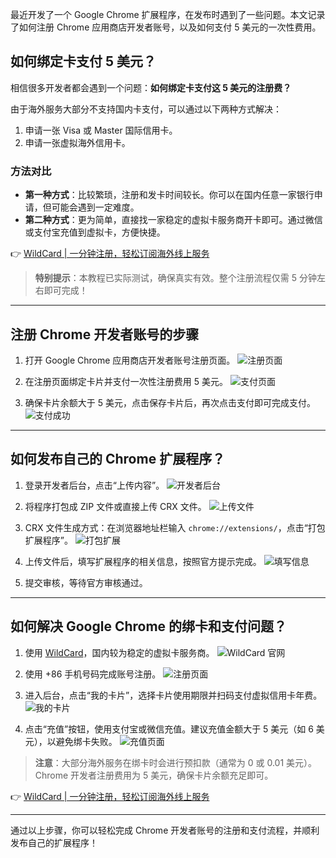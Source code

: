 最近开发了一个 Google Chrome 扩展程序，在发布时遇到了一些问题。本文记录了如何注册 Chrome 应用商店开发者账号，以及如何支付 5 美元的一次性费用。

## 如何绑定卡支付 5 美元？

相信很多开发者都会遇到一个问题：**如何绑定卡支付这 5 美元的注册费？**

由于海外服务大部分不支持国内卡支付，可以通过以下两种方式解决：

1. 申请一张 Visa 或 Master 国际信用卡。
2. 申请一张虚拟海外信用卡。

### 方法对比

- **第一种方式**：比较繁琐，注册和发卡时间较长。你可以在国内任意一家银行申请，但可能会遇到一定难度。
- **第二种方式**：更为简单，直接找一家稳定的虚拟卡服务商开卡即可。通过微信或支付宝充值到虚拟卡，方便快捷。

👉 [WildCard | 一分钟注册，轻松订阅海外线上服务](https://bit.ly/bewildcard)

> **特别提示**：本教程已实际测试，确保真实有效。整个注册流程仅需 5 分钟左右即可完成！

---

## 注册 Chrome 开发者账号的步骤

1. 打开 Google Chrome 应用商店开发者账号注册页面。
   ![注册页面](https://img.sechub.at/40cde1e34cf8c97aaae872c005ab0856d0018d36)

2. 在注册页面绑定卡片并支付一次性注册费用 5 美元。
   ![支付页面](https://img.sechub.at/b711314199bed49d2f2a186e512d1a6c179e23a4)

3. 确保卡片余额大于 5 美元，点击保存卡片后，再次点击支付即可完成支付。
   ![支付成功](https://img.sechub.at/12d3516430f67139940332514c5c0cb56611cdd2)

---

## 如何发布自己的 Chrome 扩展程序？

1. 登录开发者后台，点击“上传内容”。
   ![开发者后台](https://img.sechub.at/d6881bea83b82b69d7ec27eb8fe3c33dadf5129f)

2. 将程序打包成 ZIP 文件或直接上传 CRX 文件。
   ![上传文件](https://img.sechub.at/645c24dc92710a04aec27d6ae457c98675e71e88)

3. CRX 文件生成方式：在浏览器地址栏输入 `chrome://extensions/`，点击“打包扩展程序”。
   ![打包扩展](https://img.sechub.at/0888e85d1a54b0c9d28de01696456bbaf547ec8c)

4. 上传文件后，填写扩展程序的相关信息，按照官方提示完成。
   ![填写信息](https://img.sechub.at/e3a03ef3028af2054c3a5b4d1eeb3e6c163c8f93)

5. 提交审核，等待官方审核通过。

---

## 如何解决 Google Chrome 的绑卡和支付问题？

1. 使用 [WildCard](https://bit.ly/bewildcard)，国内较为稳定的虚拟卡服务商。
   ![WildCard 官网](https://img.sechub.at/60d6c74a01ba6aa07341122061f00ea7415b2e44)

2. 使用 +86 手机号码完成账号注册。
   ![注册页面](https://img.sechub.at/296803876420f5b7663edb5b3c7e083b18e44df9)

3. 进入后台，点击“我的卡片”，选择卡片使用期限并扫码支付虚拟信用卡年费。
   ![我的卡片](https://img.sechub.at/9089ef5d30ec0f060d358aa3d5e3f806acce2686)

4. 点击“充值”按钮，使用支付宝或微信充值。建议充值金额大于 5 美元（如 6 美元），以避免绑卡失败。
   ![充值页面](https://img.sechub.at/6135837872ee2f4db20fa8f536518240b71e1c48)

> **注意**：大部分海外服务在绑卡时会进行预扣款（通常为 0 或 0.01 美元）。Chrome 开发者注册费用为 5 美元，确保卡片余额充足即可。

👉 [WildCard | 一分钟注册，轻松订阅海外线上服务](https://bit.ly/bewildcard)

---

通过以上步骤，你可以轻松完成 Chrome 开发者账号的注册和支付流程，并顺利发布自己的扩展程序！